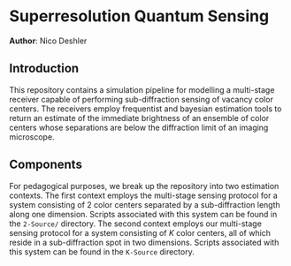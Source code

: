 # Superresolution Quantum Sensing
__Author__: Nico Deshler

## Introduction
This repository contains a simulation pipeline for modelling a multi-stage receiver capable of performing sub-diffraction sensing of vacancy color centers. The receivers employ frequentist and bayesian estimation tools to return an estimate of the immediate brightness of an ensemble of color centers whose separations are below the diffraction limit of an imaging microscope.

## Components
For pedagogical purposes, we break up the repository into two estimation contexts. The first context employs the multi-stage sensing protocol for a system consisting of 2 color centers separated by a sub-diffraction length along one dimension. Scripts associated with this system can be found in the 
```2-Source/``` directory. The second context employs our multi-stage sensing protocol for a system consisting of $K$ color centers, all of which reside in a sub-diffraction spot in two dimensions. Scripts associated with this system can be found in the ```K-Source``` directory.
